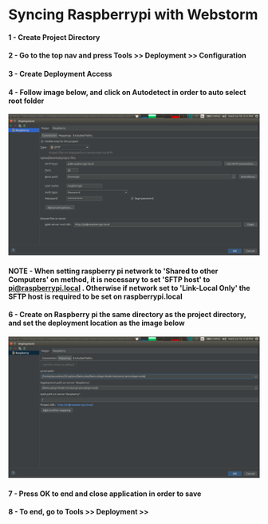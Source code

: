 # Syncing Raspberrypi with Webstorm



#### 1 - Create Project Directory

#### 2 - Go to the top nav and press Tools >> Deployment >> Configuration

#### 3 - Create Deployment Access

#### 4 - Follow image below, and click on Autodetect in order to auto select root folder

![Alt text](form-setup.png "Optional title")



#### NOTE - When setting raspberry pi network to 'Shared to other Computers' on method, it is necessary to set 'SFTP host' to pi@raspberrypi.local . Otherwise if network set to 'Link-Local Only' the SFTP host is required to be set on raspberrypi.local

#### 6 - Create on Raspberry pi the same directory as the project directory, and set the deployment location as the image below 

![Alt text](deployment-path.png "Optional title")



#### 7 - Press OK to end and close application in order to save 

#### 8 - To end, go to Tools >> Deployment >> 



